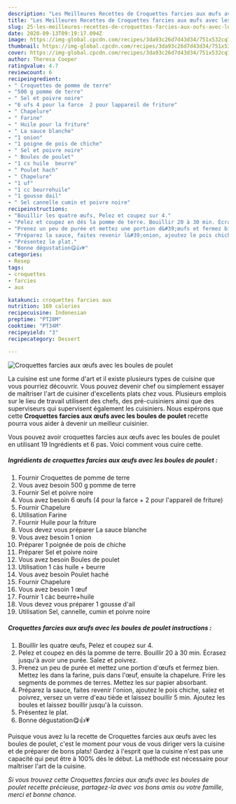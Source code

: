 ```yaml
---
description: "Les Meilleures Recettes de Croquettes farcies aux œufs avec les boules de poulet"
title: "Les Meilleures Recettes de Croquettes farcies aux œufs avec les boules de poulet"
slug: 25-les-meilleures-recettes-de-croquettes-farcies-aux-oufs-avec-les-boules-de-poulet
date: 2020-09-13T09:19:17.094Z
image: https://img-global.cpcdn.com/recipes/3da93c26d7d43d34/751x532cq70/croquettes-farcies-aux-oeufs-avec-les-boules-de-poulet-photo-principale-de-la-recette.jpg
thumbnail: https://img-global.cpcdn.com/recipes/3da93c26d7d43d34/751x532cq70/croquettes-farcies-aux-oeufs-avec-les-boules-de-poulet-photo-principale-de-la-recette.jpg
cover: https://img-global.cpcdn.com/recipes/3da93c26d7d43d34/751x532cq70/croquettes-farcies-aux-oeufs-avec-les-boules-de-poulet-photo-principale-de-la-recette.jpg
author: Theresa Cooper
ratingvalue: 4.7
reviewcount: 6
recipeingredient:
- " Croquettes de pomme de terre"
- "500 g pomme de terre"
- " Sel et poivre noire"
- "6 ufs 4 pour la farce  2 pour lappareil de friture"
- " Chapelure"
- " Farine"
- " Huile pour la friture"
- " La sauce blanche"
- "1 onion"
- "1 poigne de pois de chiche"
- " Sel et poivre noire"
- " Boules de poulet"
- "1 cs huile  beurre"
- " Poulet hach"
- " Chapelure"
- "1 uf"
- "1 cc beurrehuile"
- "1 gousse dail"
- " Sel cannelle cumin et poivre noire"
recipeinstructions:
- "Bouillir les quatre œufs, Pelez et coupez sur 4."
- "Pelez et coupez en dés la pomme de terre. Bouillir 20 à 30 min. Écrasez jusqu&#39;à avoir une purée. Salez et poivrez."
- "Prenez un peu de purée et mettez une portion d&#39;œufs et fermez bien. Mettez les dans la farine, puis dans l&#39;œuf, ensuite la chapelure. Frire les segments de pommes de terres. Mettez les sur papier absorbant."
- "Préparez la sauce, faites revenir l&#39;onion, ajoutez le pois chiche, salez et poivrez, versez un verre d&#39;eau tiède et laissez bouillir 5 min. Ajoutez les boules et laissez bouillir jusqu&#39;à la cuisson."
- "Présentez le plat."
- "Bonne dégustation😋👍💗"
categories:
- Resep
tags:
- croquettes
- farcies
- aux

katakunci: croquettes farcies aux 
nutrition: 169 calories
recipecuisine: Indonesian
preptime: "PT28M"
cooktime: "PT34M"
recipeyield: "3"
recipecategory: Dessert

---
```



![Croquettes farcies aux œufs avec les boules de poulet](https://img-global.cpcdn.com/recipes/3da93c26d7d43d34/751x532cq70/croquettes-farcies-aux-oeufs-avec-les-boules-de-poulet-photo-principale-de-la-recette.jpg)

La cuisine est une forme d'art et il existe plusieurs types de cuisine que vous pourriez découvrir. Vous pouvez devenir chef ou simplement essayer de maîtriser l'art de cuisiner d'excellents plats chez vous. Plusieurs emplois sur le lieu de travail utilisent des chefs, des pré-cuisiniers ainsi que des superviseurs qui supervisent également les cuisiniers. Nous espérons que cette <strong> Croquettes farcies aux œufs avec les boules de poulet </strong> recette pourra vous aider à devenir un meilleur cuisinier.

<!--inarticleads1-->

Vous pouvez avoir croquettes farcies aux œufs avec les boules de poulet en utilisant 19 Ingrédients et 6 pas. Voici comment vous cuire cette.

##### Ingrédients de croquettes farcies aux œufs avec les boules de poulet :

1. Fournir  Croquettes de pomme de terre
1. Vous avez besoin 500 g pomme de terre
1. Fournir  Sel et poivre noire
1. Vous avez besoin 6 œufs (4 pour la farce + 2 pour l&#39;appareil de friture)
1. Fournir  Chapelure
1. Utilisation  Farine
1. Fournir  Huile pour la friture
1. Vous devez vous préparer  La sauce blanche
1. Vous avez besoin 1 onion
1. Préparer 1 poignée de pois de chiche
1. Préparer  Sel et poivre noire
1. Vous avez besoin  Boules de poulet
1. Utilisation 1 càs huile + beurre
1. Vous avez besoin  Poulet haché
1. Fournir  Chapelure
1. Vous avez besoin 1 œuf
1. Fournir 1 càc beurre+huile
1. Vous devez vous préparer 1 gousse d&#39;ail
1. Utilisation  Sel, cannelle, cumin et poivre noire




<!--inarticleads2-->

##### Croquettes farcies aux œufs avec les boules de poulet instructions :

1. Bouillir les quatre œufs, Pelez et coupez sur 4.
1. Pelez et coupez en dés la pomme de terre. Bouillir 20 à 30 min. Écrasez jusqu&#39;à avoir une purée. Salez et poivrez.
1. Prenez un peu de purée et mettez une portion d&#39;œufs et fermez bien. Mettez les dans la farine, puis dans l&#39;œuf, ensuite la chapelure. Frire les segments de pommes de terres. Mettez les sur papier absorbant.
1. Préparez la sauce, faites revenir l&#39;onion, ajoutez le pois chiche, salez et poivrez, versez un verre d&#39;eau tiède et laissez bouillir 5 min. Ajoutez les boules et laissez bouillir jusqu&#39;à la cuisson.
1. Présentez le plat.
1. Bonne dégustation😋👍💗




<!--inarticleads1-->

<p>
Puisque vous avez lu la recette de Croquettes farcies aux œufs avec les boules de poulet, c'est le moment pour vous de vous diriger vers la cuisine et de préparer de bons plats! Gardez à l'esprit que la cuisine n'est pas une capacité qui peut être à 100% dès le début. La méthode est nécessaire pour maîtriser l'art de la cuisine.
</p>

<p>
<i>Si vous trouvez cette Croquettes farcies aux œufs avec les boules de poulet recette précieuse, partagez-la avec vos bons amis ou votre famille, merci et bonne chance.</i>
</p>
